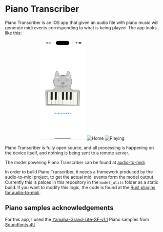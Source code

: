 # Piano Transcriber

Piano Transcriber is an iOS app that given an audio file with piano music will generate midi events corresponding to what is being played.
The app looks like this:

<p align="center">
  <img src="screenshots/demo.gif" alt="Demo" width="30%" />
  <img src="screenshots/home.png" alt="Home" width="30%" />
  <img src="screenshots/playing.png" alt="Playing" width="30%" />
</p>

Piano Transcriber is fully open source, and all processing is happening on the device itself, and nothing is being sent to a remote server.

The model powering Piano Transcriber can be found at [audio-to-midi](https://github.com/kasper0406/audio-to-midi).

In order to build Piano Transcriber, it needs a framework produced by the audio-to-midi project, to get the actual midi events form the model output. Currently this is palces in this repository in the `model_utils` folder as a static build. If you want to modify this logic, the code is found at the [Rust plugins for audio-to-midi](https://github.com/kasper0406/audio-to-midi/tree/main/rust-plugins).

## Piano samples acknowledgements
For this app, I used the [Yamaha-Grand-Lite-SF-v1.1](https://drive.google.com/file/d/1L-y9m4UyTKRa8kbiC7Vx4dESe2wcEXat/view?usp=sharing) Piano samples from [Soundfonts 4U](https://sites.google.com/site/soundfonts4u/).
